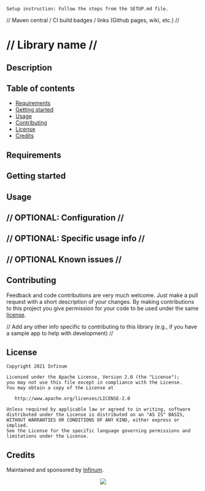 ```text
Setup instruction: Follow the steps from the SETUP.md file.
```

// Maven central / CI build badges / links (Github pages, wiki, etc.) //

# // Library name //

<!--
    This is the logo/image area for the project.
    Add a project logo or image (if applicable) to this part of the file.

    Try to make it visually appealing and relevant to the project.
    Check the *Credits* section as an example for a centered image.
-->

<!--
    This is the status area for the project.
    Add project badges (if needed) to this part of the file.
-->

## Description

<!--
    Provide a detailed explanation of the project, its purpose, and its goals.
    Include any relevant background information, such as the problem the project solves,
    the target audience, and how the project differs from other similar projects.
-->

## Table of contents

* [Requirements](#requirements)
* [Getting started](#getting-started)
* [Usage](#usage)
* [Contributing](#contributing)
* [License](#license)
* [Credits](#credits)

## Requirements

<!--
    Provide information about minimum requirements needed for project to be runnable.
    e.g., API 21, AndroidX, other libraries //
-->

## Getting started

<!-- 
    Explain how to install the project, including any dependencies that need to be installed.
    Provide clear and concise instructions that can be easily followed.
    e.g. Groovy and KotlinDSL snippets for including the library (and its modules)
-->

## Usage

<!--
    Explain how to use the project, including any relevant code snippets or examples.
    Provide detailed documentation that explains how to use the project effectively.
-->

## // OPTIONAL: Configuration //

<!--
    How to further configure the library, list any additional options
    If used, don't forget to include in table of contents
-->

## // OPTIONAL: Specific usage info //

<!--
    Depending on the complexity of the library, you might have one or more sections where you 
    explain specific use-cases which do not fall under "basic" usage. You **should not** cover the 
    whole API here, just some of the more common usages of the library
    If used, don't forget to include in table of contents
-->

## // OPTIONAL Known issues //

<!--
    List known issues which are critical to the basic library functions
    If used, don't forget to include in table of contents
-->

## Contributing

Feedback and code contributions are very much welcome. Just make a pull request with a short
description of your changes. By making contributions to this project you give permission for your
code to be used under the same [license](LICENSE).

// Add any other info specific to contributing to this library (e.g., if you have a sample app to
help with development) //

## License

```
Copyright 2021 Infinum

Licensed under the Apache License, Version 2.0 (the "License");
you may not use this file except in compliance with the License.
You may obtain a copy of the License at

   http://www.apache.org/licenses/LICENSE-2.0

Unless required by applicable law or agreed to in writing, software
distributed under the License is distributed on an "AS IS" BASIS,
WITHOUT WARRANTIES OR CONDITIONS OF ANY KIND, either express or implied.
See the License for the specific language governing permissions and
limitations under the License.
```

## Credits

Maintained and sponsored by [Infinum](https://infinum.com).

<div align="center">
    <a href='https://infinum.com'>
    <picture>
        <source srcset="https://assets.infinum.com/brand/logo/static/white.svg" media="(prefers-color-scheme: dark)">
        <img src="https://assets.infinum.com/brand/logo/static/default.svg">
    </picture>
    </a>
</div>